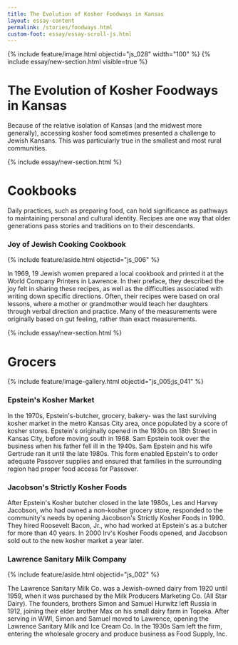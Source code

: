 ```yaml
---
title: The Evolution of Kosher Foodways in Kansas
layout: essay-content
permalink: /stories/foodways.html
custom-foot: essay/essay-scroll-js.html
---
```

<div class="row my-3" >
<div class="" markdown="1">
 {% include feature/image.html objectid="js_028" width="100" %}
{% include essay/new-section.html visible=true %} 

# The Evolution of Kosher Foodways in Kansas
Because of the relative isolation of Kansas (and the midwest more generally), accessing kosher food sometimes presented a challenge to Jewish Kansans. This was particularly true in the smallest and most rural communities. 

{% include essay/new-section.html %} 

# Cookbooks 
Daily practices, such as preparing food, can hold significance as pathways to maintaining personal and cultural identity. Recipes are one way that older generations pass stories and traditions on to their descendants.

### Joy of Jewish Cooking Cookbook

{% include feature/aside.html objectid="js_006" %}

In 1969, 19 Jewish women prepared a local cookbook and printed it at the World Company Printers in Lawrence. In their preface, they described the joy felt in sharing these recipes, as well as the difficulties associated with writing down specific directions. Often, their recipes were based on oral lessons, where a mother or grandmother would teach her daughters through verbal direction and practice. Many of the measurements were originally based on gut feeling, rather than exact measurements.

{% include essay/new-section.html %} 

# Grocers

{% include feature/image-gallery.html objectid="js_005;js_041" %} 

### Epstein's Kosher Market
In the 1970s, Epstein's-butcher, grocery, bakery- was the last surviving kosher market in the metro Kansas City area, once populated by a score of kosher stores. Epstein's originally opened in the 1930s on 18th Street in Kansas City, before moving south in 1968. Sam Epstein took over the business when his father fell ill in the 1940s. Sam Epstein and his wife Gertrude ran it until the late 1980s. This form enabled Epstein's to order adequate Passover supplies and ensured that families in the surrounding region had proper food access for Passover.

### Jacobson's Strictly Kosher Foods
After Epstein's Kosher butcher closed in the late 1980s, Les and Harvey Jacobson, who had owned a non-kosher grocery store, responded to the community's needs by opening Jacobson's Strictly Kosher Foods in 1990. They hired Roosevelt Bacon, Jr., who had worked at Epstein's as a butcher for more than 40 years. In 2000 Irv's Kosher Foods opened, and Jacobson sold out to the new kosher market a year later.

### Lawrence Sanitary Milk Company

{% include feature/aside.html objectid="js_002" %} 

The Lawrence Sanitary Milk Co. was a Jewish-owned dairy from 1920 until 1959, when it was purchased by the Milk Producers Marketing Co. (All Star Dairy). The founders, brothers Simon and Samuel Hurwitz left Russia in 1912, joining their elder brother Max on his small dairy farm in Topeka. After serving in WWl, Simon and Samuel moved to Lawrence, opening the Lawrence Sanitary Milk and Ice Cream Co. In the 1930s Sam left the firm, entering the wholesale grocery and produce business as Food Supply, Inc.

